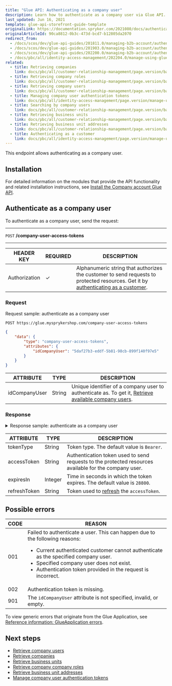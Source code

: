 ```yaml
---
title: "Glue API: Authenticating as a company user"
description: Learn how to authenticate as a company user via Glue API.
last_updated: Jun 16, 2021
template: glue-api-storefront-guide-template
originalLink: https://documentation.spryker.com/2021080/docs/authenticating-as-a-company-user
originalArticleId: 90ca8812-0b3c-473d-bcd7-b12805da2070
redirect_from:
  - /docs/scos/dev/glue-api-guides/201811.0/managing-b2b-account/authenticating-as-a-company-user.html
  - /docs/scos/dev/glue-api-guides/201903.0/managing-b2b-account/authenticating-as-a-company-user.html
  - /docs/scos/dev/glue-api-guides/202200.0/managing-b2b-account/authenticating-as-a-company-user.html
  - /docs/pbc/all/identity-access-management/202204.0/manage-using-glue-api/glue-api-authenticate-as-a-company-user.html
related:
  - title: Retrieving companies
    link: docs/pbc/all/customer-relationship-management/page.version/base-shop/manage-using-glue-api/company-account/glue-api-retrieve-companies.html
  - title: Retrieving company roles
    link: docs/pbc/all/customer-relationship-management/page.version/base-shop/manage-using-glue-api/company-account/glue-api-retrieve-company-roles.html
  - title: Retrieving company users
    link: docs/pbc/all/customer-relationship-management/page.version/base-shop/manage-using-glue-api/company-account/glue-api-retrieve-company-users.html
  - title: Managing company user authentication tokens
    link: docs/pbc/all/identity-access-management/page.version/manage-using-glue-api/glue-api-manage-company-user-authentication-tokens.html
  - title: Searching by company users
    link: docs/pbc/all/customer-relationship-management/page.version/base-shop/manage-using-glue-api/company-account/glue-api-search-by-company-users.html
  - title: Retrieving business units
    link: docs/pbc/all/customer-relationship-management/page.version/base-shop/manage-using-glue-api/company-account/glue-api-retrieve-business-units.html
  - title: Retrieving business unit addresses
    link: docs/pbc/all/customer-relationship-management/page.version/base-shop/manage-using-glue-api/company-account/glue-api-retrieve-business-unit-addresses.html
  - title: Authenticating as a customer
    link: docs/pbc/all/identity-access-management/page.version/manage-using-glue-api/glue-api-authenticate-as-a-customer.html
---
```


This endpoint allows authenticating as a company user.

## Installation

For detailed information on the modules that provide the API functionality and related installation instructions, see [Install the Company account Glue API](/docs/pbc/all/customer-relationship-management/{{page.version}}/base-shop/install-and-upgrade/install-glue-api/install-the-company-account-glue-api.html).

## Authenticate as a company user

To authenticate as a company user, send the request:

***
`POST` **/company-user-access-tokens**
***

| HEADER KEY | REQUIRED | DESCRIPTION |
| --- | --- | --- |
| Authorization | &check; | Alphanumeric string that authorizes the customer to send requests to protected resources. Get it by [authenticating as a customer](/docs/pbc/all/identity-access-management/{{page.version}}/manage-using-glue-api/glue-api-authenticate-as-a-customer.html).  |

### Request

Request sample: authenticate as a company user

`POST https://glue.mysprykershop.com/company-user-access-tokens`

```json
{
    "data": {
        "type": "company-user-access-tokens",
        "attributes": {
            "idCompanyUser": "5daf27b3-eddf-5b81-98cb-899f140f97e5"
        }
    }
}
```


| ATTRIBUTE | TYPE | DESCRIPTION |
| --- | --- | --- |
| idCompanyUser | String | Unique identifier of a company user to authenticate as. To get it, [Retrieve available company users](/docs/pbc/all/customer-relationship-management/{{page.version}}/base-shop/manage-using-glue-api/company-account/glue-api-search-by-company-users.html#retrieve-available-company-users).  |

### Response


<details>
<summary>Response sample: authenticate as a company user</summary>

```json
{
    "data": {
        "type": "company-user-access-tokens",
        "id": null,
        "attributes": {
            "tokenType": "Bearer",
            "expiresIn": 28800,
            "accessToken": "eyJ0eXAiOiJKV1QiLCJhbGciOiJSUz",
            "refreshToken": "def50200d7338763c798a0600f18e"
        },
        "links": {
            "self": "https://glue.mysprykershop.com/company-user-access-tokens"
        }
    }
}
```
</details>

| ATTRIBUTE | TYPE | DESCRIPTION |
| --- | --- | --- |
| tokenType | String | Token type. The default value is `Bearer`. |
| accessToken | String | Authentication token used to send requests to the protected resources available for the company user. |
| expiresIn | Integer | Time in seconds in which the token expires. The default value is `28800`. |
| refreshToken | String | Token used to [refresh](/docs/pbc/all/identity-access-management/{{page.version}}/manage-using-glue-api/glue-api-manage-company-user-authentication-tokens.html#refresh-a-company-user-authentication-token) the `accessToken`. |

## Possible errors

| CODE | REASON |
| --- | --- |
| 001 | Failed to authenticate a user. This can happen due to the following reasons:<ul><li>Current authenticated customer cannot authenticate as the specified company user.</li><li>Specified company user does not exist.</li><li>Authentication token provided in the request is incorrect.</li></ul> |
| 002 | Authentication token is missing. |
| 901 | The `idCompanyUser` attribute is not specified, invalid, or empty. |

To view generic errors that originate from the Glue Application, see [Reference information: GlueApplication errors](/docs/dg/dev/glue-api/{{page.version}}/old-glue-infrastructure/reference-information-glueapplication-errors.html).

##  Next steps

* [Retrieve company users](/docs/pbc/all/customer-relationship-management/{{page.version}}/base-shop/manage-using-glue-api/company-account/glue-api-retrieve-company-users.html)
* [Retrieve companies](/docs/pbc/all/customer-relationship-management/{{page.version}}/base-shop/manage-using-glue-api/company-account/glue-api-retrieve-companies.html)
* [Retrieve business units](/docs/pbc/all/customer-relationship-management/{{page.version}}/base-shop/manage-using-glue-api/company-account/glue-api-retrieve-business-units.html)
* [Retrieve company company roles](/docs/pbc/all/customer-relationship-management/{{page.version}}/base-shop/manage-using-glue-api/company-account/glue-api-retrieve-company-roles.html)
* [Retrieve business unit addresses](/docs/pbc/all/customer-relationship-management/{{page.version}}/base-shop/manage-using-glue-api/company-account/glue-api-retrieve-business-unit-addresses.html)
* [Manage company user authentication tokens](/docs/pbc/all/identity-access-management/{{page.version}}/manage-using-glue-api/glue-api-manage-company-user-authentication-tokens.html)
